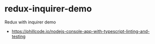 # redux-inquirer-demo

Redux with inquirer demo

- https://phillcode.io/nodejs-console-app-with-typescript-linting-and-testing